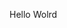 Hello Wolrd










































































































































































































































































































































































































































































































































































































































































































































































































































































































































































































































































































































































































































































































































































































































































































































































































































































































































































































































































































































































































































































































































































































































































































































































































































































































































































































































































































































































